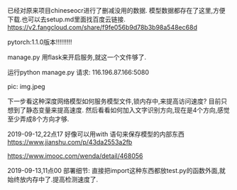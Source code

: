 已经对原来项目chineseocr进行了删减没用的数据.
模型数据都存在了这里,方便下载.也可以去setup.md里面找百度云链接.
https://v2.fangcloud.com/share/f9fe056b9d78b3b98a548ec68d


pytorch:1.1.0版本!!!!!!!!!


manage.py
用flask来开启服务,就这一个文件够了.


运行python manage.py
请求:
116.196.87.166:5080

pic:  img.jpeg










下一步看这种深度网络模型如何服务模型文件,锁内存中,来提高访问速度?
目前只想到了静态变量来提高速度.
然后看看如何加入文字识别方向,现在是4个方向,感觉至少弄成8个方向才够.

2019-09-12,22点17
好像可以用with 语句来保存模型的内部东西
https://www.jianshu.com/p/43da2553a2fb

https://www.imooc.com/wenda/detail/468056





2019-09-13,11点00
部署细节:
直接把import这种东西都放test.py的函数外面,就始终放内存中了.提高检测速度了.




